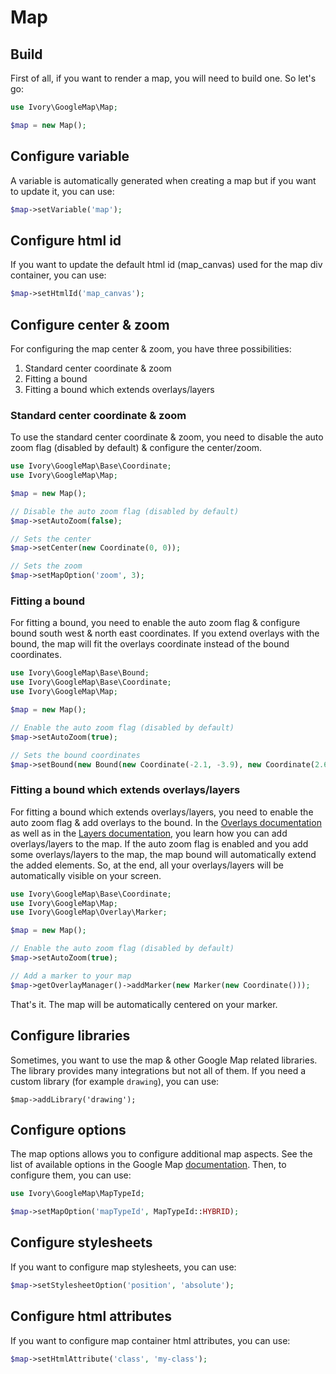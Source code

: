 # Map

## Build

First of all, if you want to render a map, you will need to build one. So let's go:

``` php
use Ivory\GoogleMap\Map;

$map = new Map();
```

## Configure variable

A variable is automatically generated when creating a map but if you want to update it, you can use:
 
``` php
$map->setVariable('map');
```

## Configure html id

If you want to update the default html id (map_canvas) used for the map div container, you can use:

``` php
$map->setHtmlId('map_canvas');
```

## Configure center & zoom

For configuring the map center & zoom, you have three possibilities:

 1. Standard center coordinate & zoom
 2. Fitting a bound
 3. Fitting a bound which extends overlays/layers

### Standard center coordinate & zoom

To use the standard center coordinate & zoom, you need to disable the auto zoom flag (disabled by default) & configure 
the center/zoom.

``` php
use Ivory\GoogleMap\Base\Coordinate;
use Ivory\GoogleMap\Map;

$map = new Map();

// Disable the auto zoom flag (disabled by default)
$map->setAutoZoom(false);

// Sets the center
$map->setCenter(new Coordinate(0, 0));

// Sets the zoom
$map->setMapOption('zoom', 3);
```

### Fitting a bound

For fitting a bound, you need to enable the auto zoom flag & configure bound south west & north east coordinates.
If you extend overlays with the bound, the map will fit the overlays coordinate instead of the bound coordinates.

``` php
use Ivory\GoogleMap\Base\Bound;
use Ivory\GoogleMap\Base\Coordinate;
use Ivory\GoogleMap\Map;

$map = new Map();

// Enable the auto zoom flag (disabled by default)
$map->setAutoZoom(true);

// Sets the bound coordinates
$map->setBound(new Bound(new Coordinate(-2.1, -3.9), new Coordinate(2.6, 1.4)));
```

### Fitting a bound which extends overlays/layers

For fitting a bound which extends overlays/layers, you need to enable the auto zoom flag & add overlays to the bound.
In the [Overlays documentation](/doc/overlay/index.md) as well as in the [Layers documentation](/doc/layer/index.md), 
you learn how you can add overlays/layers to the map. If the auto zoom flag is enabled and you add some overlays/layers 
to the map, the map bound will automatically extend the added elements. So, at the end, all your overlays/layers will 
be automatically visible on your screen.

``` php
use Ivory\GoogleMap\Base\Coordinate;
use Ivory\GoogleMap\Map;
use Ivory\GoogleMap\Overlay\Marker;

$map = new Map();

// Enable the auto zoom flag (disabled by default)
$map->setAutoZoom(true);

// Add a marker to your map
$map->getOverlayManager()->addMarker(new Marker(new Coordinate()));
```

That's it. The map will be automatically centered on your marker.

## Configure libraries

Sometimes, you want to use the map & other Google Map related libraries. The library provides many integrations but not
all of them. If you need a custom library (for example `drawing`), you can use:

```
$map->addLibrary('drawing');
```

## Configure options

The map options allows you to configure additional map aspects. See the list of available options in the Google Map
[documentation](https://developers.google.com/maps/documentation/javascript/reference#MapOptions). Then, to configure
them, you can use:

``` php
use Ivory\GoogleMap\MapTypeId;

$map->setMapOption('mapTypeId', MapTypeId::HYBRID);
```

## Configure stylesheets

If you want to configure map stylesheets, you can use:

``` php
$map->setStylesheetOption('position', 'absolute');
```

## Configure html attributes

If you want to configure map container html attributes, you can use:

``` php
$map->setHtmlAttribute('class', 'my-class');
```
